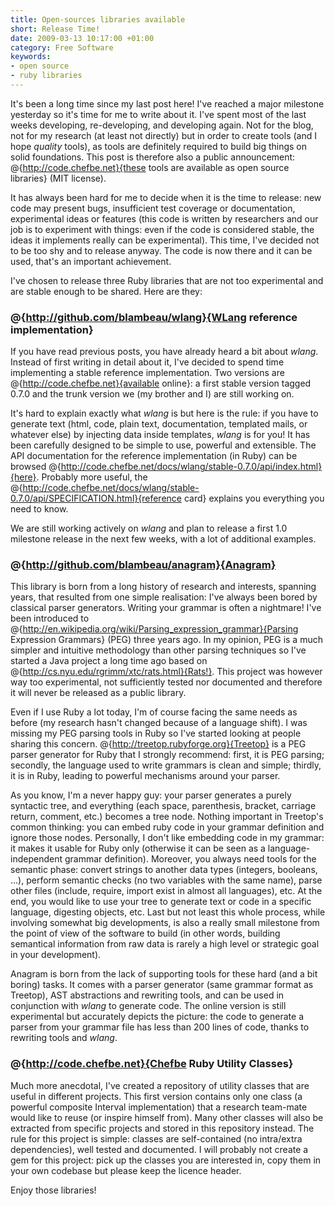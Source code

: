 ```yaml
--- 
title: Open-sources libraries available
short: Release Time!
date: 2009-03-13 10:17:00 +01:00
category: Free Software
keywords: 
- open source
- ruby libraries
---
```

It's been a long time since my last post here! I've reached a major milestone yesterday so it's time for me to write about it. I've spent most of the last weeks developing, re-developing, and developing again. Not for the blog, not for my research (at least not directly) but in order to create tools (and I hope _quality_ tools), as tools are definitely required to build big things on solid foundations. This post is therefore also a public announcement: @{http://code.chefbe.net}{these tools are available as open source libraries} (MIT license).

It has always been hard for me to decide when it is the time to release: new code may present bugs, insufficient test coverage or documentation, experimental ideas or features (this code is written by researchers and our job is to experiment with things: even if the code is considered stable, the ideas it implements really can be experimental). This time, I've decided not to be too shy and to release anyway. The code is now there and it can be used, that's an important achievement.

I've chosen to release three Ruby libraries that are not too experimental and are stable enough to be shared. Here are they:

### @{http://github.com/blambeau/wlang}{WLang reference implementation}

If you have read previous posts, you have already heard a bit about _wlang_. Instead of first writing in detail about it, I've decided to spend time implementing a stable reference implementation. Two versions are @{http://code.chefbe.net}{available online}: a first stable version tagged 0.7.0 and the trunk version we (my brother and I) are still working on.

It's hard to explain exactly what _wlang_ is but here is the rule: if you have to generate text (html, code, plain text, documentation, templated mails, or whatever else) by injecting data inside templates, _wlang_ is for you! It has been carefully designed to be simple to use, powerful and extensible. The API documentation for the reference implementation (in Ruby) can be browsed @{http://code.chefbe.net/docs/wlang/stable-0.7.0/api/index.html}{here}. Probably more useful, the @{http://code.chefbe.net/docs/wlang/stable-0.7.0/api/SPECIFICATION.html}{reference card} explains you everything you need to know.

We are still working actively on _wlang_ and plan to release a first 1.0 milestone release in the next few weeks, with a lot of additional examples.

### @{http://github.com/blambeau/anagram}{Anagram}

This library is born from a long history of research and interests, spanning years, that resulted from one simple realisation: I've always been bored by classical parser generators. Writing your grammar is often a nightmare! I've been introduced to @{http://en.wikipedia.org/wiki/Parsing_expression_grammar}{Parsing Expression Grammars} (PEG) three years ago. In my opinion, PEG is a much simpler and intuitive methodology than other parsing techniques so I've started a Java project a long time ago based on @{http://cs.nyu.edu/rgrimm/xtc/rats.html}{Rats!}. This project was however way too experimental, not sufficiently tested nor documented and therefore it will never be released as a public library. 

Even if I use Ruby a lot today, I'm of course facing the same needs as before (my research hasn't changed because of a language shift). I was missing my PEG parsing tools in Ruby so I've started looking at people sharing this concern. @{http://treetop.rubyforge.org}{Treetop} is a PEG parser  generator for Ruby that I strongly recommend: first, it is PEG parsing; secondly, the language used to write grammars is clean and simple; thirdly, it is in Ruby, leading to powerful mechanisms around your parser.

As you know, I'm a never happy guy: your parser generates a purely syntactic tree, and everything (each space, parenthesis, bracket, carriage return, comment, etc.) becomes a tree node. Nothing important in Treetop's common thinking: you can embed ruby code in your grammar definition and ignore those nodes. Personally, I don't like embedding code in my grammar: it makes it usable for Ruby only (otherwise  it can be seen as a language-independent grammar definition). Moreover, you always need tools for the  semantic phase: convert strings to another data types (integers, booleans, ...), perform semantic checks (no two variables with the same name), parse other files (include, require, import exist in almost all languages), etc. At the end, you would like to use your tree to generate text or code in a specific language, digesting objects, etc. Last but not least this whole process, while involving somewhat big developments, is also a really small milestone from the point of view of the software to build (in other words, building semantical information from raw data is rarely a high level or strategic goal in your development).

Anagram is born from the lack of supporting tools for these hard (and a bit boring) tasks. It comes with a parser generator (same grammar format as Treetop), AST abstractions and rewriting tools, and can be used in conjunction with _wlang_ to generate code. The online version is still experimental but accurately depicts the picture: the code to generate a parser from your grammar file has less than 200 lines of code, thanks to rewriting tools and _wlang_.

### @{http://code.chefbe.net}{Chefbe Ruby Utility Classes}

Much more anecdotal, I've created a repository of utility classes that are useful in different projects. This first version contains only one class (a powerful composite Interval implementation) that a research team-mate would like to reuse (or inspire himself from). Many other classes will also be extracted from specific projects and stored in this repository instead. The rule for this project is simple: classes are self-contained (no intra/extra dependencies), well tested and documented. I will probably not create a gem for this project: pick up the classes you are interested in, copy them in your own codebase but please keep the licence header.

Enjoy those libraries!
